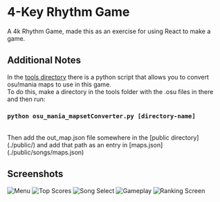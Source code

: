 # 4-Key Rhythm Game
A 4k Rhythm Game, made this as an exercise for using React to make a game.

## Additional Notes
In the [tools directory](./tools/) there is a python script that allows you to convert osu!mania maps to use in this game.
<br>
To do this, make a directory in the tools folder with the .osu files in there and then run:
### `python osu_mania_mapsetConverter.py [directory-name]`
<br>
Then add the out_map.json file somewhere in the [public directory](./public/) and add that path as an entry in [maps.json](./public/songs/maps.json)

## Screenshots

![Menu](https://i.imgur.com/JDBDhtd.png)
![Top Scores](https://i.imgur.com/HV7nIov.png)
![Song Select](https://i.imgur.com/XLbeQMC.png)
![Gameplay](https://i.imgur.com/2Zp3xZa.png)
![Ranking Screen](https://i.imgur.com/2nnoKUO.png)